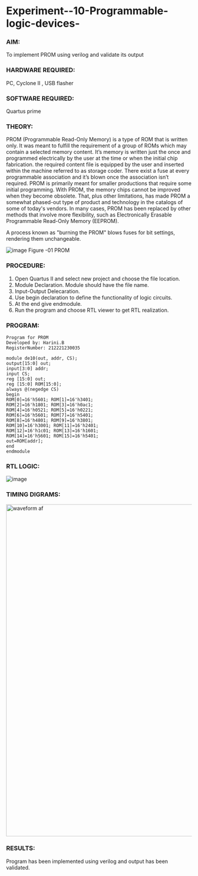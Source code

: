 # Experiment--10-Programmable-logic-devices-
 
### AIM: 
To implement PROM using verilog and validate its output 
### HARDWARE REQUIRED:  
PC, Cyclone II , USB flasher
### SOFTWARE REQUIRED:  
Quartus prime
### THEORY:

PROM (Programmable Read-Only Memory) is a type of ROM that is written only. It was meant to fulfill the requirement of a group of ROMs which may contain a selected memory content. It’s memory is written just the once and programmed electrically by the user at the time or when the initial chip fabrication. the required content file is equipped by the user and inserted within the machine referred to as storage coder. There exist a fuse at every programmable association and it’s blown once the association isn’t required.
PROM is primarily meant for smaller productions that require some initial programming. With PROM, the memory chips cannot be improved when they become obsolete. That, plus other limitations, has made PROM a somewhat phased-out type of product and technology in the catalogs of some of today's vendors. In many cases, PROM has been replaced by other methods that involve more flexibility, such as Electronically Erasable Programmable Read-Only Memory (EEPROM).

A process known as "burning the PROM" blows fuses for bit settings, rendering them unchangeable.

![image](https://user-images.githubusercontent.com/36288975/172760743-04a59275-862b-4c42-8d08-8ecbca668c75.png)
Figure -01 PROM 
 
 
### PROCEDURE:
1. Open Quartus II and select new project and choose the file location.
2. Module Declaration. Module should have the file name.
3. Input-Output Delecaration.
4. Use begin declaration to define the functionality of logic circuits.
5. At the end give endmodule.
6. Run the program and choose RTL viewer to get RTL realization.

### PROGRAM:
```
Program for PROM 
Developed by: Harini.B
RegisterNumber: 212221230035 

module de10(out, addr, CS);
output[15:0] out;
input[3:0] addr;
input CS;
reg [15:0] out;
reg [15:0] ROM[15:0];
always @(negedge CS)
begin
ROM[0]=16'h5601; ROM[1]=16'h3401;
ROM[2]=16'h1801; ROM[3]=16'h0ac1;
ROM[4]=16'h0521; ROM[5]=16'h0221;
ROM[6]=16'h5601; ROM[7]=16'h5401;
ROM[8]=16'h4801; ROM[9]=16'h3801;
ROM[10]=16'h3001; ROM[11]=16'h2401;
ROM[12]=16'h1c01; ROM[13]=16'h1601;
ROM[14]=16'h5601; ROM[15]=16'h5401;
out=ROM[addr];
end
endmodule
```
### RTL LOGIC:  
![image](https://user-images.githubusercontent.com/93427253/172820958-36ee1b0a-2bf8-4df1-9a15-be48eb2ef073.png)

### TIMING DIGRAMS:  
<img width="898" alt="waveform af" src="https://user-images.githubusercontent.com/93427253/172821225-8129c6c5-3249-482c-bdd5-a8f5f6a57976.png">

### RESULTS: 
Program has been implemented using verilog and output has been validated.
